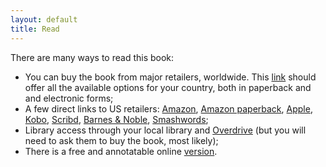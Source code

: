 ```yaml
---
layout: default
title: Read
---
```


There are many ways to read this book:

  - You can buy the book from  major retailers, worldwide. This [link](https://books2read.com/asceticprogrammer) should offer all the available options for your country, both in paperback and and electronic forms;
  - A few direct links to US retailers: [Amazon](https://www.amazon.com/Ascetic-Programmer-asceticism-benefits-programming-ebook/dp/B0BT3Q7P94), [Amazon paperback](https://www.amazon.com/Ascetic-Programmer-asceticism-benefits-programming/dp/B0BTMBXRVX), [Apple](https://books.apple.com/us/book/id6445622440), [Kobo](https://www.kobo.com/us/en/ebook/the-ascetic-programmer), [Scribd](https://www.scribd.com/book/623410740/The-Ascetic-Programmer), [Barnes & Noble](https://www.barnesandnoble.com/w/the-ascetic-programmer-antonio-piccolboni/1143010154?ean=2940166838643), [Smashwords](https://www.smashwords.com/books/view/1334692);
  - Library access through your local library and [Overdrive](https://overdrive.com) (but you will need to ask them to buy the book, most likely);
  - There is a free and annotatable online <a href="book">version</a>.
